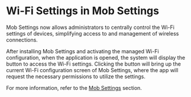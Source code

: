 # Wi-Fi Settings in Mob Settings

Mob Settings now allows administrators to centrally control the Wi-Fi settings of devices, simplifying access to and management of wireless connections.

After installing Mob Settings and activating the managed Wi-Fi configuration, when the application is opened, the system will display the button to access the Wi-Fi settings. Clicking the button will bring up the current Wi-Fi configuration screen of Mob Settings, where the app will request the necessary permissions to utilize the settings.

For more information, refer to the [Mob Settings](../../portal/configuracoes/editar-politica/aplicativos/mob-settings.md) section.
